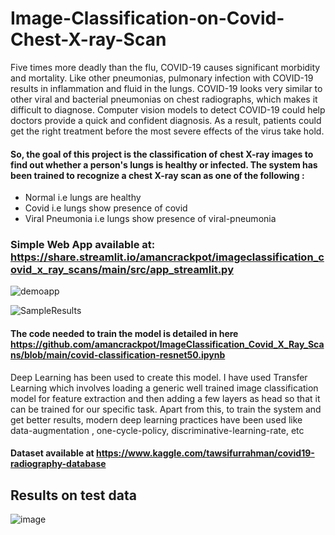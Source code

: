 # Image-Classification-on-Covid-Chest-X-ray-Scan

Five times more deadly than the flu, COVID-19 causes significant morbidity and mortality. Like other pneumonias, pulmonary infection with COVID-19 results in inflammation and fluid in the lungs. COVID-19 looks very similar to other viral and bacterial pneumonias on chest radiographs, which makes it difficult to diagnose. Computer vision models to detect COVID-19 could help doctors provide a quick and confident diagnosis. As a result, patients could get the right treatment before the most severe effects of the virus take hold.
#### So, the goal of this project is the classification of chest X-ray images to find out whether a person's lungs is healthy or infected. The system has been trained to recognize a chest X-ray scan as one of the following : 
- Normal i.e lungs are healthy
- Covid i.e lungs show presence of covid
- Viral Pneumonia i.e lungs show presence of viral-pneumonia

### Simple Web App available at: https://share.streamlit.io/amancrackpot/imageclassification_covid_x_ray_scans/main/src/app_streamlit.py
![demoapp](https://github.com/amancrackpot/ImageClassification_Covid_X_Ray_Scans/blob/main/Results/covid.gif)

![SampleResults](https://github.com/tripathiGithub/ImageClassification_Covid_X_Ray_Scans/raw/main/Results/covid_sample.png)

#### The code needed to train the model is detailed in here https://github.com/amancrackpot/ImageClassification_Covid_X_Ray_Scans/blob/main/covid-classification-resnet50.ipynb
Deep Learning has been used to create this model. I have used Transfer Learning which involves loading a generic well trained image classification model for feature extraction and then adding a few layers as head so that it can be trained for our specific task. Apart from this, to train the system and get better results, modern deep learning practices have been used like data-augmentation , one-cycle-policy, discriminative-learning-rate, etc

#### Dataset available at https://www.kaggle.com/tawsifurrahman/covid19-radiography-database
## Results on test data
![image](https://github.com/amancrackpot/ImageClassification_Covid_X_Ray_Scans/blob/main/Results/test_stats.png)
